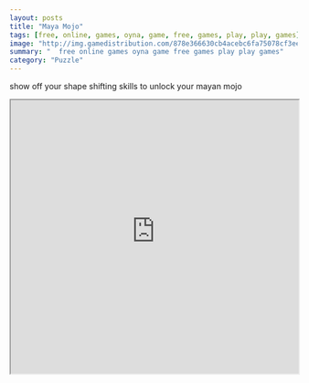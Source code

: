 ```yaml
---
layout: posts
title: "Maya Mojo"
tags: [free, online, games, oyna, game, free, games, play, play, games]
image: "http://img.gamedistribution.com/878e366630cb4acebc6fa75078cf3ee0.jpg"
summary: "  free online games oyna game free games play play games"
category: "Puzzle"
---
```


show off your shape shifting skills to unlock your mayan mojo

<iframe width="100%" height="480px;" src="http://flash.gamedistribution.com?game=878e366630cb4acebc6fa75078cf3ee0"></iframe>